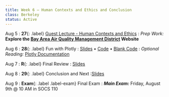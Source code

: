 ```yaml
---
title: Week 6 — Human Contexts and Ethics and Conclusion
class: Berkeley
status: Active
---
```


Aug 5
:  **27**{: .label} [Guest Lecture - Human Contexts and Ethics](https://data6.org/su24/assignments/hce-lecture.pdf)
: _Prep Work:_ **Explore the [Bay Area Air Quality Management District](https://www.baaqmd.gov/public-data-center) Website**

Aug 6
: **28**{: .label} Fun with Plotly
  : [Slides](https://docs.google.com/presentation/d/1fKN4H5roqjDaDXqLj0cWieaUetjhH0j7wb2diKdYMiY/edit?usp=sharing) &#8226; [Code](https://datahub.berkeley.edu/hub/user-redirect/git-pull?repo=https%3A%2F%2Fgithub.com%2Fdata-6-berkeley%2Fmaterials-su24&branch=main&urlpath=tree%2Fmaterials-su24%2Flectures%2Flec28%2Flec28.ipynb)  &#8226; [Blank Code](https://datahub.berkeley.edu/hub/user-redirect/git-pull?repo=https%3A%2F%2Fgithub.com%2Fdata-6-berkeley%2Fmaterials-su24&branch=main&urlpath=tree%2Fmaterials-su24%2Flectures%2Flec28%2Flec28-blank.ipynb)
: *Optional Reading:* [Plotly Documentation](https://plotly.com/python/plotly-express/)

Aug 7
: **R**{: .label} Final Review
  : [Slides](https://docs.google.com/presentation/d/1O3LbEG4yQkmY0TCkGgL56-LnZgXQFAJgUt6x6CubjXI/edit?usp=sharing)
  
Aug 8
: **29**{: .label} Conclusion and Next 
  :[Slides](https://docs.google.com/presentation/d/14yn7LWs7GjjCashSTUIsEsB89jNGU6rESR8wmZ8hBpI/edit?usp=sharing)

Aug 9
: **Exam**{: .label .label-exam} Final Exam
  : ***Main Exam:*** Friday, August 9th @ 10 AM in SOCS 110
